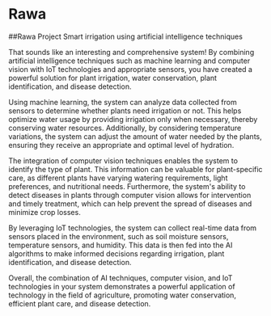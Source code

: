 # Rawa
##Rawa Project
Smart irrigation using artificial intelligence techniques

That sounds like an interesting and comprehensive system! By combining artificial intelligence techniques such as machine learning and computer vision with IoT technologies and appropriate sensors, you have created a powerful solution for plant irrigation, water conservation, plant identification, and disease detection.

Using machine learning, the system can analyze data collected from sensors to determine whether plants need irrigation or not. This helps optimize water usage by providing irrigation only when necessary, thereby conserving water resources. Additionally, by considering temperature variations, the system can adjust the amount of water needed by the plants, ensuring they receive an appropriate and optimal level of hydration.

The integration of computer vision techniques enables the system to identify the type of plant. This information can be valuable for plant-specific care, as different plants have varying watering requirements, light preferences, and nutritional needs. Furthermore, the system's ability to detect diseases in plants through computer vision allows for  intervention and timely treatment, which can help prevent the spread of diseases and minimize crop losses.

By leveraging IoT technologies, the system can collect real-time data from sensors placed in the environment, such as soil moisture sensors, temperature sensors, and humidity. This data is then fed into the AI algorithms to make informed decisions regarding irrigation, plant identification, and disease detection.

Overall, the combination of AI techniques, computer vision, and IoT technologies in your system demonstrates a powerful application of technology in the field of agriculture, promoting water conservation, efficient plant care, and disease detection.
